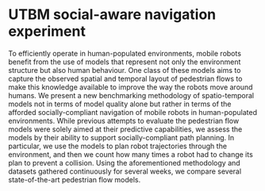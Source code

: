 # UTBM social-aware navigation experiment

To efficiently operate in human-populated environments, mobile robots benefit from the use of models that represent not only the environment structure but also human behaviour.
One class of these models aims to capture the observed spatial and temporal layout of pedestrian flows to make this knowledge available to improve the way the robots move around humans.
We present a new benchmarking methodology of spatio-temporal models not in terms of model quality alone but rather in terms of the afforded socially-compliant navigation of mobile robots in human-populated environments.
While previous attempts to evaluate the pedestrian flow models were solely aimed at their predictive capabilities, we assess the models by their ability to support socially-compliant path planning.
In particular, we use the models to plan robot trajectories through the environment, and then we count how many times a robot had to change its plan to prevent a collision.
Using the aforementioned methodology and datasets gathered continuously for several weeks, we compare several state-of-the-art pedestrian flow models.

